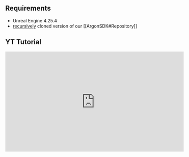 
## Requirements
-  Unreal Engine 4.25.4
-  [recursively](https://explainshell.com/explain?cmd=git+clone+--recursive) cloned version of our  [[ArgonSDK#Repository]]
## YT Tutorial
<iframe width="560" height="315" src="https://www.youtube.com/embed/ybTucFN7ZZM?si=-n7oT-m4kMjZT40X" title="YouTube video player" frameborder="0" allow="accelerometer; autoplay; clipboard-write; encrypted-media; gyroscope; picture-in-picture; web-share" allowfullscreen></iframe>